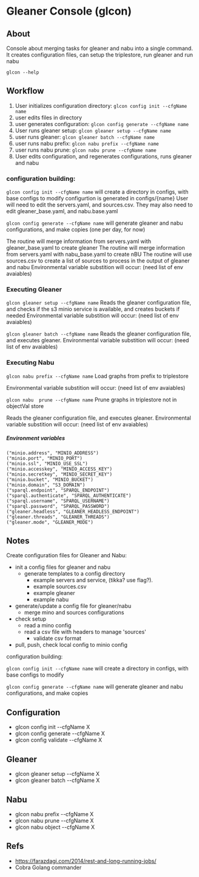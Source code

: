 # Gleaner Console  (glcon)

## About

Console about merging tasks for gleaner and nabu into a single command. 
It creates configuration files, can setup the triplestore, run gleaner and run nabu

`glcon --help`


## Workflow
1. User initializes configuration directory: `glcon config init --cfgName name`
2. user edits files in directory 
3. user generates configuration: `glcon config generate --cfgName name`
4. User runs gleaner setup: `glcon gleaner setup --cfgName name`
5. user runs gleaner: `glcon gleaner batch --cfgName name`
6. user runs nabu prefix: `glcon nabu prefix --cfgName name`
7. user runs nabu prune: `glcon nabu prune --cfgName name`
8. User edits configuration, and regenerates configurations, runs gleaner and nabu

### configuration building:

`glcon config init --cfgName name`
will create a directory in configs, with base configs to modify
configurtion is generated in configs/{name}
User will need to edit the servers.yaml, and sources.csv. They may also need to edit gleaner_base.yaml, and nabu.base.yaml

`glcon config generate --cfgName name`
will generate gleaner and nabu configurations, and make copies (one per day, for now)

The routine will merge information from servers.yaml with gleaner_base.yaml to create gleaner
The routine will merge information from servers.yaml with nabu_base.yaml to create nBU
The routine will use sources.csv to create a list of sources to process in the output of gleaner and nabu
Environmental variable substition will occur:
(need list of env avaiables)

### Executing Gleaner
`glcon gleaner setup --cfgName name`
Reads the gleaner configuration file, and checks if the s3 minio service is available,
and creates buckets if needed
Environmental variable substition will occur:
(need list of env avaiables)

`glcon gleaner batch --cfgName name`
Reads the gleaner configuration file, and executes gleaner.
Environmental variable substition will occur:
(need list of env avaiables)

### Executing Nabu
`glcon nabu prefix --cfgName name`
Load graphs from prefix to triplestore

Environmental variable substition will occur:
(need list of env avaiables)

`glcon nabu  prune --cfgName name`
Prune graphs in triplestore not in objectVal store

Reads the gleaner configuration file, and executes gleaner.
Environmental variable substition will occur:
(need list of env avaiables)
##### Environment variables
	("minio.address", "MINIO_ADDRESS")
	("minio.port", "MINIO_PORT")
	("minio.ssl", "MINIO_USE_SSL")
	("minio.accesskey", "MINIO_ACCESS_KEY")
	("minio.secretkey", "MINIO_SECRET_KEY")
	("minio.bucket", "MINIO_BUCKET")
	("minio.domain", "S3_DOMAIN")
	("sparql.endpoint", "SPARQL_ENDPOINT")
	("sparql.authenticate", "SPARQL_AUTHENTICATE")
	("sparql.username", "SPARQL_USERNAME")
	("sparql.password", "SPARQL_PASSWORD")
	("gleaner.headless", "GLEANER_HEADLESS_ENDPOINT")
	("gleaner.threads", "GLEANER_THREADS")
	("gleaner.mode", "GLEANER_MODE")

## Notes

Create configuration files for Gleaner and Nabu:
* init a config files for gleaner and nabu
  * generate templates to a config directory 
    * example servers and service, (tikka? use flag?).
    * example sources.csv
    * example gleaner
    * example nabu
* generate/update a config file for gleaner/nabu
  * merge mino and sources configurations
* check setup
  * read a mino config
  * read a csv file with headers to manage 'sources'
    * validate csv format
* pull, push, check local config to minio config

configuration building:

`glcon config init --cfgName name`
will create a directory in configs, with base configs to modify

`glcon config generate --cfgName name`
will generate gleaner and nabu configurations, and make copies 

## Configuration
* glcon config init --cfgName X 
* glcon config generate --cfgName X
* glcon config validate --cfgName X

## Gleaner
* glcon gleaner setup --cfgName X  
* glcon gleaner batch  --cfgName X
## Nabu
* glcon nabu prefix --cfgName X
* glcon nabu prune --cfgName X
* glcon nabu object --cfgName X

## Refs

* https://farazdagi.com/2014/rest-and-long-running-jobs/ 
* Cobra Golang commander
